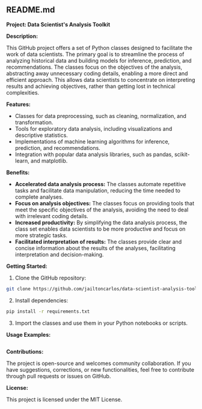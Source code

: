 ## README.md

**Project: Data Scientist's Analysis Toolkit**

**Description:**

This GitHub project offers a set of Python classes designed to facilitate the work of data scientists. The primary goal is to streamline the process of analyzing historical data and building models for inference, prediction, and recommendations. The classes focus on the objectives of the analysis, abstracting away unnecessary coding details, enabling a more direct and efficient approach. This allows data scientists to concentrate on interpreting results and achieving objectives, rather than getting lost in technical complexities.

**Features:**

* Classes for data preprocessing, such as cleaning, normalization, and transformation.
* Tools for exploratory data analysis, including visualizations and descriptive statistics.
* Implementations of machine learning algorithms for inference, prediction, and recommendations.
* Integration with popular data analysis libraries, such as pandas, scikit-learn, and matplotlib.

**Benefits:**

* **Accelerated data analysis process:** The classes automate repetitive tasks and facilitate data manipulation, reducing the time needed to complete analyses.
* **Focus on analysis objectives:** The classes focus on providing tools that meet the specific objectives of the analysis, avoiding the need to deal with irrelevant coding details.
* **Increased productivity:** By simplifying the data analysis process, the class set enables data scientists to be more productive and focus on more strategic tasks.
* **Facilitated interpretation of results:** The classes provide clear and concise information about the results of the analyses, facilitating interpretation and decision-making.

**Getting Started:**

1. Clone the GitHub repository:

```bash
git clone https://github.com/jailtoncarlos/data-scientist-analysis-toolkit.git
```

2. Install dependencies:

```bash
pip install -r requirements.txt
```

3. Import the classes and use them in your Python notebooks or scripts.

**Usage Examples:**

```python

```

**Contributions:**

The project is open-source and welcomes community collaboration. If you have suggestions, corrections, or new functionalities, feel free to contribute through pull requests or issues on GitHub.

**License:**

This project is licensed under the MIT License.
